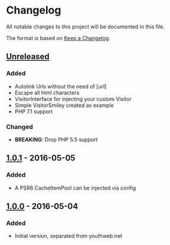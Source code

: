 # Changelog

All notable changes to this project will be documented in this file.

The format is based on [Keep a Changelog](http://keepachangelog.com/).

## [Unreleased]
### Added
- Autolink Urls without the need of [url]
- Escape all html characters
- VisitorInterface for injecting your custom Visitor
- Simple VisitorSmiley created as example
- PHP 7.1 support

### Changed
- **BREAKING**: Drop PHP 5.5 support

## [1.0.1] - 2016-05-05
### Added
- A PSR6 CacheItemPool can be injected via config

## [1.0.0] - 2016-05-04
### Added
- Initial version, separated from youthweb.net

[Unreleased]: https://github.com/youthweb/bbcode-parser/compare/1.0.1...HEAD
[1.0.1]: https://github.com/youthweb/bbcode-parser/compare/1.0.0...1.0.1
[1.0.0]: https://github.com/youthweb/bbcode-parser/compare/c4163941a543d79e2179fa54559ba06bc9e1f4a4...1.0.0
